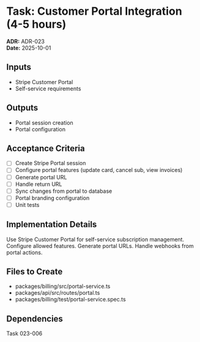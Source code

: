 # Task: Customer Portal Integration (4-5 hours)
**ADR:** ADR-023  
**Date:** 2025-10-01

## Inputs
- Stripe Customer Portal
- Self-service requirements

## Outputs
- Portal session creation
- Portal configuration

## Acceptance Criteria
- [ ] Create Stripe Portal session
- [ ] Configure portal features (update card, cancel sub, view invoices)
- [ ] Generate portal URL
- [ ] Handle return URL
- [ ] Sync changes from portal to database
- [ ] Portal branding configuration
- [ ] Unit tests

## Implementation Details
Use Stripe Customer Portal for self-service subscription management. Configure allowed features. Generate portal URLs. Handle webhooks from portal actions.

## Files to Create
- packages/billing/src/portal-service.ts
- packages/api/src/routes/portal.ts
- packages/billing/test/portal-service.spec.ts

## Dependencies
Task 023-006